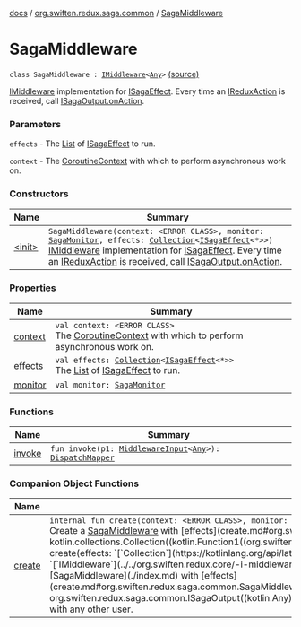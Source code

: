 [docs](../../index.md) / [org.swiften.redux.saga.common](../index.md) / [SagaMiddleware](./index.md)

# SagaMiddleware

`class SagaMiddleware : `[`IMiddleware`](../../org.swiften.redux.core/-i-middleware.md)`<`[`Any`](https://kotlinlang.org/api/latest/jvm/stdlib/kotlin/-any/index.html)`>` [(source)](https://github.com/protoman92/KotlinRedux/tree/master/common/common-saga/src/main/kotlin/org/swiften/redux/saga/common/SagaMiddleware.kt#L30)

[IMiddleware](../../org.swiften.redux.core/-i-middleware.md) implementation for [ISagaEffect](../-i-saga-effect.md). Every time an [IReduxAction](../../org.swiften.redux.core/-i-redux-action.md) is received, call
[ISagaOutput.onAction](../-i-saga-output/on-action.md).

### Parameters

`effects` - The [List](https://kotlinlang.org/api/latest/jvm/stdlib/kotlin.collections/-list/index.html) of [ISagaEffect](../-i-saga-effect.md) to run.

`context` - The [CoroutineContext](#) with which to perform asynchronous work on.

### Constructors

| Name | Summary |
|---|---|
| [&lt;init&gt;](-init-.md) | `SagaMiddleware(context: <ERROR CLASS>, monitor: `[`SagaMonitor`](../-saga-monitor/index.md)`, effects: `[`Collection`](https://kotlinlang.org/api/latest/jvm/stdlib/kotlin.collections/-collection/index.html)`<`[`ISagaEffect`](../-i-saga-effect.md)`<*>>)`<br>[IMiddleware](../../org.swiften.redux.core/-i-middleware.md) implementation for [ISagaEffect](../-i-saga-effect.md). Every time an [IReduxAction](../../org.swiften.redux.core/-i-redux-action.md) is received, call [ISagaOutput.onAction](../-i-saga-output/on-action.md). |

### Properties

| Name | Summary |
|---|---|
| [context](context.md) | `val context: <ERROR CLASS>`<br>The [CoroutineContext](#) with which to perform asynchronous work on. |
| [effects](effects.md) | `val effects: `[`Collection`](https://kotlinlang.org/api/latest/jvm/stdlib/kotlin.collections/-collection/index.html)`<`[`ISagaEffect`](../-i-saga-effect.md)`<*>>`<br>The [List](https://kotlinlang.org/api/latest/jvm/stdlib/kotlin.collections/-list/index.html) of [ISagaEffect](../-i-saga-effect.md) to run. |
| [monitor](monitor.md) | `val monitor: `[`SagaMonitor`](../-saga-monitor/index.md) |

### Functions

| Name | Summary |
|---|---|
| [invoke](invoke.md) | `fun invoke(p1: `[`MiddlewareInput`](../../org.swiften.redux.core/-middleware-input/index.md)`<`[`Any`](https://kotlinlang.org/api/latest/jvm/stdlib/kotlin/-any/index.html)`>): `[`DispatchMapper`](../../org.swiften.redux.core/-dispatch-mapper.md) |

### Companion Object Functions

| Name | Summary |
|---|---|
| [create](create.md) | `internal fun create(context: <ERROR CLASS>, monitor: `[`SagaMonitor`](../-saga-monitor/index.md)`, effects: `[`Collection`](https://kotlinlang.org/api/latest/jvm/stdlib/kotlin.collections/-collection/index.html)`<`[`ISagaEffect`](../-i-saga-effect.md)`<*>>): `[`IMiddleware`](../../org.swiften.redux.core/-i-middleware.md)`<`[`Any`](https://kotlinlang.org/api/latest/jvm/stdlib/kotlin/-any/index.html)`>`<br>Create a [SagaMiddleware](./index.md) with [effects](create.md#org.swiften.redux.saga.common.SagaMiddleware.Companion$create(, org.swiften.redux.saga.common.SagaMonitor, kotlin.collections.Collection((kotlin.Function1((org.swiften.redux.saga.common.SagaInput, org.swiften.redux.saga.common.ISagaOutput((kotlin.Any)))))))/effects).`fun create(effects: `[`Collection`](https://kotlinlang.org/api/latest/jvm/stdlib/kotlin.collections/-collection/index.html)`<`[`ISagaEffect`](../-i-saga-effect.md)`<*>>): `[`IMiddleware`](../../org.swiften.redux.core/-i-middleware.md)`<`[`Any`](https://kotlinlang.org/api/latest/jvm/stdlib/kotlin/-any/index.html)`>`<br>Create a [SagaMiddleware](./index.md) with [effects](create.md#org.swiften.redux.saga.common.SagaMiddleware.Companion$create(kotlin.collections.Collection((kotlin.Function1((org.swiften.redux.saga.common.SagaInput, org.swiften.redux.saga.common.ISagaOutput((kotlin.Any)))))))/effects) and a default [CoroutineContext](#) so this [SagaMiddleware](./index.md) does not have to share its [CoroutineContext](#) with any other user. |
